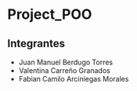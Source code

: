 # Project_POO
## Integrantes
- Juan Manuel Berdugo Torres
- Valentina Carreño Granados
- Fabian Camilo Arciniegas Morales
